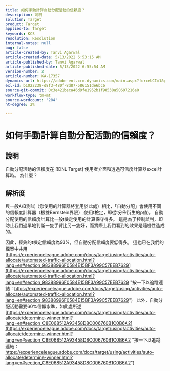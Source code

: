 ```yaml
---
title: 如何手動計算自動分配活動的信賴度？
description: 說明
solution: Target
product: Target
applies-to: Target
keywords: KCS
resolution: Resolution
internal-notes: null
bug: false
article-created-by: Tanvi Agarwal
article-created-date: 5/13/2022 6:53:15 AM
article-published-by: Tanvi Agarwal
article-published-date: 5/13/2022 6:55:54 AM
version-number: 2
article-number: KA-17357
dynamics-url: https://adobe-ent.crm.dynamics.com/main.aspx?forceUCI=1&pagetype=entityrecord&etn=knowledgearticle&id=9b1eb859-89d2-ec11-a7b5-00224809c27a
exl-id: b1022238-d8f3-480f-8d87-586151de6bc6
source-git-commit: 0c3e421beca46d9fe1952b1f98538a50697216a0
workflow-type: tm+mt
source-wordcount: '284'
ht-degree: 2%

---
```


# 如何手動計算自動分配活動的信賴度？

## 說明


自動分配活動的信賴度在 [!DNL Target] 使用者介面和透過可信度計算器excel計算時。 為什麼？


## 解析度


與一般A/B測試（您使用的計算器將套用於此處）相比，「自動分配」會使用不同的信賴度計算器（根據Bernstein界限）;使用t檢定，即從t分佈衍生的p值)。
自動分配使用的信賴度計算比一般t檢定使用的計算保守得多。 這是為了控制誤判，即防止我們過早地判斷一隻手臂比另一隻好，而實際上我們看到的效果是隨機性造成的。

因此，經典的t檢定信賴度為93%，但自動分配信賴度要低得多。 這也已在我們的檔案中共用  [https://experienceleague.adobe.com/docs/target/using/activities/auto-allocate/automated-traffic-allocation.html?lang=en#section_98388996F0584E15BF3A99C57EEB7629](https://experienceleague.adobe.com/docs/target/using/activities/auto-allocate/automated-traffic-allocation.html?lang=en#section_98388996F0584E15BF3A99C57EEB7629 "按一下以追蹤連結：https://experienceleague.adobe.com/docs/target/using/activities/auto-allocate/automated-traffic-allocation.html?lang=en#section_98388996F0584E15BF3A99C57EEB7629")
 
此外，自動分配活動需要60%信賴水準，如此處所述  [https://experienceleague.adobe.com/docs/target/using/activities/auto-allocate/determine-winner.html?lang=en#section_C8E068512A93458D8C006760B1C0B6A2](https://experienceleague.adobe.com/docs/target/using/activities/auto-allocate/determine-winner.html?lang=en#section_C8E068512A93458D8C006760B1C0B6A2 "按一下以追蹤連結：https://experienceleague.adobe.com/docs/target/using/activities/auto-allocate/determine-winner.html?lang=en#section_C8E068512A93458D8C006760B1C0B6A2")
<br><br><br><br><br>
